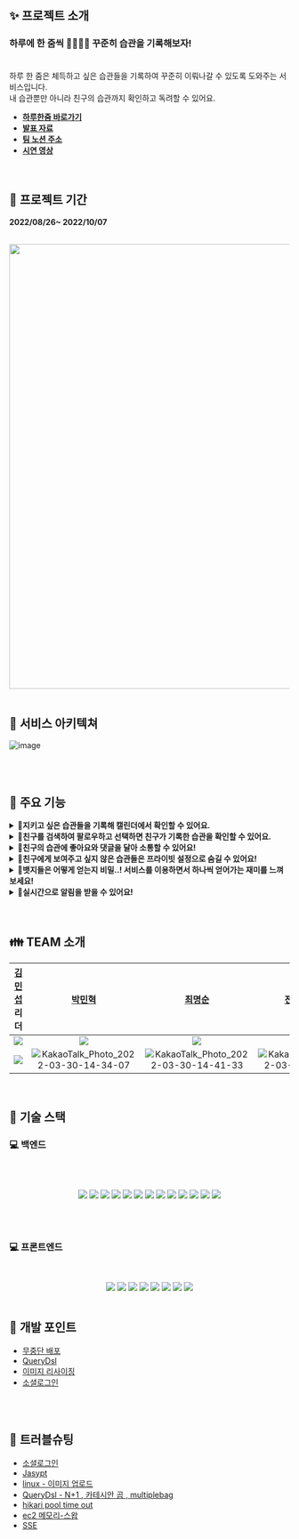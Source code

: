 ## ✨ 프로젝트 소개

### 하루에 한 줌씩 🧑🏻‍🌾🌱 꾸준히 습관을 기록해보자! <br><br>

하루 한 줌은 체득하고 싶은 습관들을 기록하여 꾸준히 이뤄나갈 수 있도록 도와주는 서비스입니다. <br>
내 습관뿐만 아니라 친구의 습관까지 확인하고 독려할 수 있어요.
<br>

- **[하루한줌 바로가기](https://www.perday-onespoon.com/)<br>**
- **[발표 자료](https://docs.google.com/presentation/d/1u2x1SL4Bt863htJeiWeb8mTztDs20Rne1hU_DN310EU/edit?usp=sharing)<br>**
- **[팀 노션 주소](https://www.notion.so/3-8b744f1d04da4c41812b94df4ad65035)**
- **[시연 영상](https://youtu.be/PDkd_5A_j4k)<br>**
  <br>
  <br>

## 📆 프로젝트 기간 <br>

<strong>2022/08/26~ 2022/10/07</strong>

<br>
<img src="https://img1.daumcdn.net/thumb/R1280x0/?scode=mtistory2&fname=https%3A%2F%2Fblog.kakaocdn.net%2Fdn%2FmtAhG%2FbtrNhOL2bvc%2FnjDlPCDAfNPXkU5q19MNq0%2Fimg.jpg" width="800">

<br>
<br>

## 📖 서비스 아키텍쳐<br>

![image](https://img1.daumcdn.net/thumb/R1280x0/?scode=mtistory2&fname=https%3A%2F%2Fblog.kakaocdn.net%2Fdn%2Fbg3Vqy%2FbtrNjyBAtmG%2Fz58lk6MglF7kHzwkWhkgBK%2Fimg.png)

<br>
<br>

## 💖 주요 기능

<details>

  <summary><strong>📅지키고 싶은 습관들을 기록해 캘린더에서 확인할 수 있어요.</strong></summary>

  <br/>

  <ul>

<li>습관은 3일과 7일 중에 선택할 수 있습니다.</li>
<li>시간과 캐릭터를 선택할 수 있습니다.</li>
<li>설정한 시간으로 타이머를 진행하고 습관을 달성할 수 있습니다.</li>
<li>설정한 습관을 캘린더에서도 확인할 수 있습니다.</li>

[//]: # '<img src="https://img1.daumcdn.net/thumb/R1280x0/?scode=mtistory2&fname=https%3A%2F%2Fblog.kakaocdn.net%2Fdn%2FbABAAD%2FbtrDuwnBz1i%2FCaQkquPqk4bEf2QJcL6Wt1%2Fimg.png" width="700">'

  </ul>

</details>

<details>

  <summary><strong> 🙌친구를 검색하여 팔로우하고 선택하면 친구가 기록한 습관을 확인할 수 있어요.</strong></summary>

  <br/>

  <ul>

<li>친구의 이메일, 이름 또는 검색코드를 사용하여 검색할 수 있습니다.</li>
<li>캘린더에서 친구가 공개 설정한 습관을 확인할 수 있습니다.</li>

[//]: # '<img src="https://img1.daumcdn.net/thumb/R1280x0/?scode=mtistory2&fname=https%3A%2F%2Fblog.kakaocdn.net%2Fdn%2F1IK8r%2FbtrDzx6boYh%2FD3cgCKUXNKV9s346poAZk1%2Fimg.png" width="500">'
[//]: #
[//]: # '<img src="https://img1.daumcdn.net/thumb/R1280x0/?scode=mtistory2&fname=https%3A%2F%2Fblog.kakaocdn.net%2Fdn%2FbQQhc5%2FbtrDuvWvAyD%2Fro0Y69Q0fTeayMyn9GkL20%2Fimg.png" width="230">'

  </ul>

</details>

<details>

  <summary><strong> 👀친구의 습관에 좋아요와 댓글을 달아 소통할 수 있어요!</strong></summary>

  <br/>

  <ul>

  <li>친구가 어떤 습관을 했는지 둘러보고 응원과 코멘트를 남길 수 있습니다.</li>

[//]: # '<img src="https://img1.daumcdn.net/thumb/R1280x0/?scode=mtistory2&fname=https%3A%2F%2Fblog.kakaocdn.net%2Fdn%2F1IK8r%2FbtrDzx6boYh%2FD3cgCKUXNKV9s346poAZk1%2Fimg.png" width="500">'
[//]: #
[//]: # '<img src="https://img1.daumcdn.net/thumb/R1280x0/?scode=mtistory2&fname=https%3A%2F%2Fblog.kakaocdn.net%2Fdn%2FbQQhc5%2FbtrDuvWvAyD%2Fro0Y69Q0fTeayMyn9GkL20%2Fimg.png" width="230">'

  </ul>

</details>

<details>

  <summary><strong>👫친구에게 보여주고 싶지 않은 습관들은 프라이빗 설정으로 숨길 수 있어요!</strong></summary>

<br/>

<ul>

[//]: # '<img src="https://img1.daumcdn.net/thumb/R1280x0/?scode=mtistory2&fname=https%3A%2F%2Fblog.kakaocdn.net%2Fdn%2FPpdcS%2FbtrDnkHNAya%2FfBPyWypz382bJSPn2KcHK1%2Fimg.png" width="600">'

</ul>

</details>

<details>

  <summary><strong>🏅뱃지들은 어떻게 얻는지 비밀..! 서비스를 이용하면서 하나씩 얻어가는 재미를 느껴보세요!</strong></summary>

  <br/>

  <ul>

<li>얻은 뱃지들은 이미지와 함께 언제 획득했는지 알 수 있습니다.</li>
<li>얻지 않은 뱃지들은 물음표 모양의 뱃지와 함께 힌트를 제공합니다.</li>

[//]: # '<img src="https://img1.daumcdn.net/thumb/R1280x0/?scode=mtistory2&fname=https%3A%2F%2Fblog.kakaocdn.net%2Fdn%2FsAMZp%2FbtrDy1TWRyO%2Fy0ddlC8V0ZFw85FBrPsdA1%2Fimg.png" width="700">'

  </ul>

</details>

<details>

  <summary><strong>📢실시간으로 알림을 받을 수 있어요!</strong></summary>

  <br/>

  <ul>

  <li>뱃지 획득, 댓글, 좋아요, 습관 달성 시 실시간으로 알림을 받을 수 있습니다.</li>

[//]: # '<img src="https://img1.daumcdn.net/thumb/R1280x0/?scode=mtistory2&fname=https%3A%2F%2Fblog.kakaocdn.net%2Fdn%2FsAMZp%2FbtrDy1TWRyO%2Fy0ddlC8V0ZFw85FBrPsdA1%2Fimg.png" width="700">'

  </ul>

</details>

<br>
<br>

## 👪 TEAM 소개

|                                                           [김민섭](https://github.com/alstjq8251) 리더                                                           |                                                                              [박민혁](https://github.com/Park-Seaweed)                                                                              |                                                      [최명순](https://github.com/roy656)                                                      |                                              [전소연](https://github.com/soyeon102) 부리더                                              |                                                                               [배지영](https://github.com/BaejiGongju)                                                                               |
| :--------------------------------------------------------------------------------------------------------------------------------------------------------------: | :-------------------------------------------------------------------------------------------------------------------------------------------------------------------------------------------------: | :-------------------------------------------------------------------------------------------------------------------------------------------: | :-------------------------------------------------------------------------------------------------------------------------------------: | :--------------------------------------------------------------------------------------------------------------------------------------------------------------------------------------------------: |
|                                <img src="https://img.shields.io/badge/Back end-fcfd82?style=for-the-badge&logo=&logoColor=white">                                |                                                 <img src="https://img.shields.io/badge/Back end-fcfd82?style=for-the-badge&logo=&logoColor=white">                                                  |                      <img src="https://img.shields.io/badge/Back end-fcfd82?style=for-the-badge&logo=&logoColor=white">                       |                   <img src="https://img.shields.io/badge/front end-fcfd82?style=for-the-badge&logo=&logoColor=white">                   |                                                 <img src="https://img.shields.io/badge/front end-fcfd82?style=for-the-badge&logo=&logoColor=white">                                                  |
| ![](https://img1.daumcdn.net/thumb/R1280x0/?scode=mtistory2&fname=https%3A%2F%2Fblog.kakaocdn.net%2Fdn%2FDO9Ma%2FbtrNhOrVyfo%2F0tAlwnBSxOvKYDMD682Zik%2Fimg.png) | ![KakaoTalk_Photo_2022-03-30-14-34-07](https://img1.daumcdn.net/thumb/R1280x0/?scode=mtistory2&fname=https%3A%2F%2Fblog.kakaocdn.net%2Fdn%2FzR6lR%2FbtrNjzHoynR%2FI4iKHEHRzPhXzKSm8xWxL0%2Fimg.png) | ![KakaoTalk_Photo_2022-03-30-14-41-33](https://user-images.githubusercontent.com/79740505/161509182-6a56457f-b0e6-45f0-b40e-d95cbf48619c.png) | ![KakaoTalk_Photo_2022-03-30-14-41-33](https://perday-onespoon.s3.ap-northeast-2.amazonaws.com/KakaoTalk_Photo_2022-09-29-22-08-14.png) | ![KakaoTalk_Photo_2022-03-30-14-41-33](https://img1.daumcdn.net/thumb/R1280x0/?scode=mtistory2&fname=https%3A%2F%2Fblog.kakaocdn.net%2Fdn%2Fcb1y70%2FbtrNjz1HUuc%2FeMbRbc12c8KQWzWLGTWKsK%2Fimg.png) |

<br>

## 🔧 기술 스택

### 💻 백엔드

<br>
<br>

 <p align="center">
 <img src="https://img.shields.io/badge/java-007396?style=for-the-badge&logo=java&logoColor=white"> 
 <img src="https://img.shields.io/badge/Spring-6DB33F?style=for-the-badge&logo=Spring&logoColor=white">
 <img src="https://img.shields.io/badge/-Springboot-6DB33F?style=for-the-badge&logo=Springboot&logoColor=white">
 <img src="https://img.shields.io/badge/MySQL-4479A1?style=for-the-badge&logo=MySQL&logoColor=white">
 <img src="https://img.shields.io/badge/NGINX-009639?style=for-the-badge&logo=NGINX&logoColor=white">
 <img src="https://img.shields.io/badge/Amazon CloudWatch-FF4F8B?style=for-the-badge&logo=Amazon CloudWatch&logoColor=white">
 <img src="https://img.shields.io/badge/Apache JMeter-D22128?style=for-the-badge&logo=Apache JMeter&logoColor=white">
 <img src="https://img.shields.io/badge/Notion-000000?style=for-the-badge&logo=Notion&logoColor=white">
 <img src="https://img.shields.io/badge/GitHub Actions-2088FF?style=for-the-badge&logo=GitHub Actions&logoColor=white">
 <img src="https://img.shields.io/badge/QueryDsl-2088FF?style=for-the-badge&logo=&logoColor=white"> 
 <img src="https://img.shields.io/badge/Amazon S3-569A31?style=for-the-badge&logo=Amazon S3&logoColor=white">
 <img src="https://img.shields.io/badge/Amazon EC2-FF9900?style=for-the-badge&logo=Amazon EC2&logoColor=white">
 <img src="https://img.shields.io/badge/SSL-721412?style=for-the-badge&logo=SSL&logoColor=white">
 </p>

 <br>
 <br>

### 💻 프론트엔드

<br>

<p align="center">
  <img src="https://img.shields.io/badge/JavaScript-F7DF1E?style=for-the-badge&logo=JavaScript&logoColor=white">
  <img src="https://img.shields.io/badge/React-61DAFB?style=for-the-badge&logo=React&logoColor=white">
  <img src="https://img.shields.io/badge/React Query-FF4154?style=for-the-badge&logo=React Query&logoColor=white">
   <img src="https://img.shields.io/badge/Recoil-2088FF?style=for-the-badge&logo=&logoColor=white">
  <img src="https://img.shields.io/badge/Axios-5A29E4?style=for-the-badge&logo=Axios&logoColor=white">
  <img src="https://img.shields.io/badge/styled components-DB7093?style=for-the-badge&logo=styled components&logoColor=white">
  <img src="https://img.shields.io/badge/Notion-000000?style=for-the-badge&logo=Notion&logoColor=white">
  <img src="https://img.shields.io/badge/Figma-F24E1E?style=for-the-badge&logo=Figma&logoColor=white">

  <br>
  <br>

## 🎇 개발 포인트

- [무중단 배포]()
- [QueryDsl]()
- [이미지 리사이징]()
- [소셜로그인]()

<br>
<br>

## 🚀 트러블슈팅

- [소셜로그인]()
- [Jasypt]()
- [linux - 이미지 업로드]()
- [QueryDsl - N+1 , 카테시안 곱 , multiplebag]()
- [hikari pool time out]()<br>
- [ec2 메모리-스왑](https://github.com/PerDayOneSpoon/PerDayOneSpoon-BE.wiki.git)<br>
- [SSE]()

